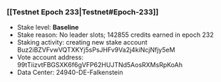 ### [[Testnet Epoch 233|Testnet#Epoch-233]]
* Stake level: **Baseline**
* Stake reason: No leader slots; 142855 credits earned in epoch 232
* Staking activity: creating new stake account Buz2iBZVFvwVQTXKYj5sPsJHFv9Va2j4kiNcjNfjy5eM
* Vote account address: 99tTiizvtFBGSXK6f6gVFP62HUJTNd5AosRXMsRpKoAh
* Data Center: 24940-DE-Falkenstein